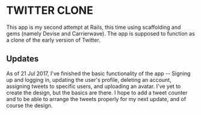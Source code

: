 # TWITTER CLONE

This app is my second attempt at Rails, this time using scaffolding and gems (namely Devise and Carrierwave). The app is supposed to function as a clone of the early version of Twitter.

## Updates

As of 21 Jul 2017, I've finished the basic functionality of the app -- Signing up and logging in, updating the user's profile, deleting an account, assigning tweets to specific users, and uploading an avatar. I've yet to create the design, but the basics are there. I hope to add a tweet counter and to be able to arrange the tweets properly for my next update, and of course the design.